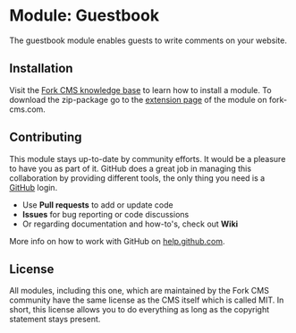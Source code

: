 # Module: Guestbook

The guestbook module enables guests to write comments on your website.

## Installation

Visit the [Fork CMS knowledge base](http://fork-cms.com/knowledge-base) to learn how to install a module. To download the zip-package go to the [extension page](http://www.fork-cms.com/extensions/detail/guestbook) of the module on fork-cms.com.


## Contributing

This module stays up-to-date by community efforts. It would be a pleasure to have you as part of it. GitHub does a great job in managing this collaboration by providing different tools, the only thing you need is a [GitHub](https://github.com/) login.

* Use **Pull requests** to add or update code
* **Issues** for bug reporting or code discussions
* Or regarding documentation and how-to's, check out **Wiki**

More info on how to work with GitHub on [help.github.com](https://help.github.com).

## License

All modules, including this one, which are maintained by the Fork CMS community have the same license as the CMS itself which is called MIT. In short, this license allows you to do everything as long as the copyright statement stays present.